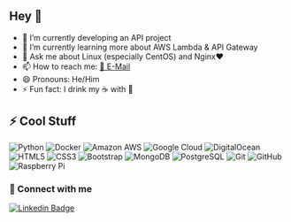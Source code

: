 ## Hey 👋

- 🔭 I’m currently developing an API project
- 🌱 I’m currently learning more about AWS Lambda & API Gateway
- 💬 Ask me about Linux (especially CentOS) and Nginx❤
- 📫 How to reach me: [📧 E-Mail](mailto:admin@metinakin.net)
- 😄 Pronouns: He/Him
- ⚡ Fun fact: I drink my ☕ with 🍫

<!--
**akinmetin/akinmetin** is a ✨ _special_ ✨ repository because its `README.md` (this file) appears on your GitHub profile.

Here are some ideas to get you started:

- 🔭 I’m currently working on ...
- 🌱 I’m currently learning ...
- 👯 I’m looking to collaborate on ...
- 🤔 I’m looking for help with ...
- 💬 Ask me about ...
- 📫 How to reach me: ...
- 😄 Pronouns: ...
- ⚡ Fun fact: ...
github profile readme examples
-->

## ⚡ Cool Stuff

![Python](https://img.shields.io/badge/-Python-ffc53d?style=flat-square&logo=Python)
![Docker](https://img.shields.io/badge/-Docker-69c0ff?style=flat-square&logo=docker)
![Amazon AWS](https://img.shields.io/badge/Amazon%20Web%20Services-faad14?style=flat-square&logo=amazon-aws)
![Google Cloud](https://img.shields.io/badge/Google%20Cloud-7cb305?style=flat-square&logo=google-cloud)
![DigitalOcean](https://img.shields.io/badge/-Digital%20Ocean-darkblue?style=flat-square&logo=digitalocean)
![HTML5](https://img.shields.io/badge/-HTML5-E34F26?style=flat-square&logo=html5&logoColor=white)
![CSS3](https://img.shields.io/badge/-CSS3-1572B6?style=flat-square&logo=css3)
![Bootstrap](https://img.shields.io/badge/-Bootstrap-563D7C?style=flat-square&logo=bootstrap)
![MongoDB](https://img.shields.io/badge/-MongoDB-black?style=flat-square&logo=mongodb)
![PostgreSQL](https://img.shields.io/badge/-PostgreSQL-336791?style=flat-square&logo=postgresql)
![Git](https://img.shields.io/badge/-Git-black?style=flat-square&logo=git)
![GitHub](https://img.shields.io/badge/-GitHub-181717?style=flat-square&logo=github)
![Raspberry Pi](https://img.shields.io/badge/-Raspberry%20Pi-C51A4A?style=flat-square&logo=Raspberry-Pi)
<!--
![JavaScript](https://img.shields.io/badge/-JavaScript-black?style=flat-square&logo=javascript)
![React](https://img.shields.io/badge/-React-black?style=flat-square&logo=react)
-->
### 🤝 Connect with me

[![Linkedin Badge](https://img.shields.io/badge/-metinakin-blue?style=flat-square&logo=Linkedin&logoColor=white&link=https://www.linkedin.com/in/metin-akin/)](https://www.linkedin.com/in/metin-akin/)
